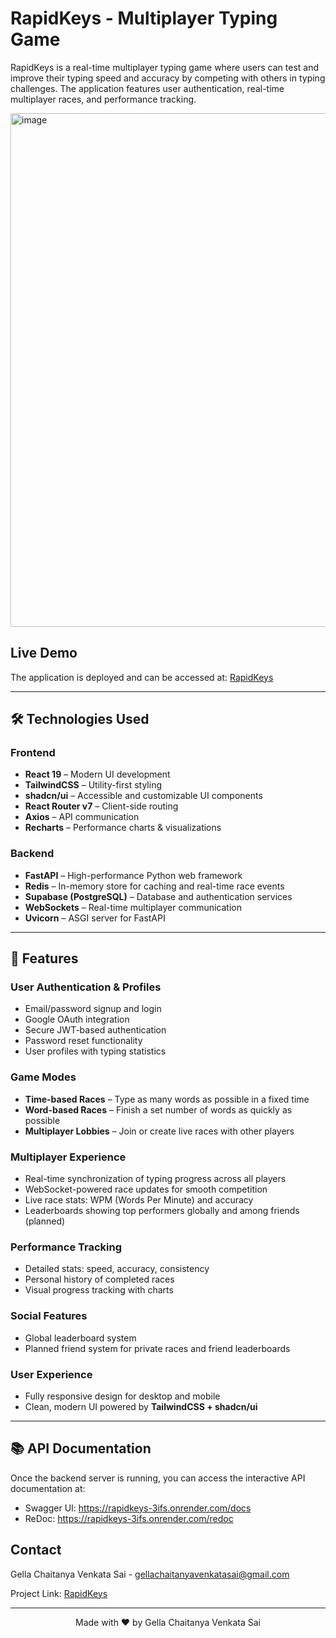 # RapidKeys - Multiplayer Typing Game

RapidKeys is a real-time multiplayer typing game where users can test and improve their typing speed and accuracy by competing with others in typing challenges. The application features user authentication, real-time multiplayer races, and performance tracking.

<img width="1871" height="822" alt="image" src="https://github.com/user-attachments/assets/6728cbb1-d6d9-4d36-bdf7-889cd4dfb278" />


## Live Demo

The application is deployed and can be accessed at: [RapidKeys](https://rapidkeys-h168.onrender.com)

---

## 🛠️ Technologies Used  

### Frontend  
- **React 19** – Modern UI development  
- **TailwindCSS** – Utility-first styling  
- **shadcn/ui** – Accessible and customizable UI components  
- **React Router v7** – Client-side routing  
- **Axios** – API communication  
- **Recharts** – Performance charts & visualizations  

### Backend  
- **FastAPI** – High-performance Python web framework  
- **Redis** – In-memory store for caching and real-time race events  
- **Supabase (PostgreSQL)** – Database and authentication services  
- **WebSockets** – Real-time multiplayer communication  
- **Uvicorn** – ASGI server for FastAPI  

---

## 🚀 Features  

### User Authentication & Profiles  
- Email/password signup and login  
- Google OAuth integration  
- Secure JWT-based authentication  
- Password reset functionality  
- User profiles with typing statistics  

### Game Modes  
- **Time-based Races** – Type as many words as possible in a fixed time  
- **Word-based Races** – Finish a set number of words as quickly as possible  
- **Multiplayer Lobbies** – Join or create live races with other players  

### Multiplayer Experience  
- Real-time synchronization of typing progress across all players  
- WebSocket-powered race updates for smooth competition  
- Live race stats: WPM (Words Per Minute) and accuracy  
- Leaderboards showing top performers globally and among friends (planned)  

### Performance Tracking  
- Detailed stats: speed, accuracy, consistency  
- Personal history of completed races  
- Visual progress tracking with charts  

### Social Features  
- Global leaderboard system  
- Planned friend system for private races and friend leaderboards  

### User Experience  
- Fully responsive design for desktop and mobile  
- Clean, modern UI powered by **TailwindCSS + shadcn/ui**  

---

## 📚 API Documentation

Once the backend server is running, you can access the interactive API documentation at:
- Swagger UI: https://rapidkeys-3ifs.onrender.com/docs
- ReDoc: https://rapidkeys-3ifs.onrender.com/redoc

## Contact

Gella Chaitanya Venkata Sai - [gellachaitanyavenkatasai@gmail.com](mailto:gellachaitanyavenkatasai@gmail.com)

Project Link: [RapidKeys](https://github.com/Chaitanya-C5/RapidKeys/)

---


<p align="center">
  Made with ❤️ by Gella Chaitanya Venkata Sai
</p>
